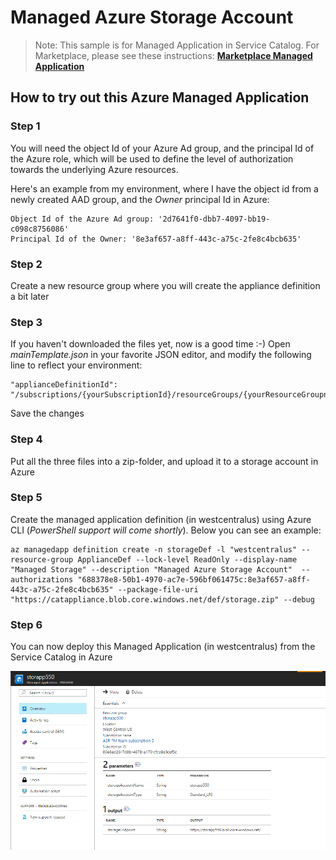 # Managed Azure Storage Account

>Note: This sample is for Managed Application in Service Catalog. For Marketplace, please see these instructions:
[**Marketplace Managed Application**](/1-contribution-guide/marketplace.md#transitioning-to-marketplace)

## How to try out this Azure Managed Application

### Step 1

You will need the object Id of your Azure Ad group, and the principal Id of the Azure role, which will be used to define the level of authorization towards the underlying Azure resources.

Here's an example from my environment, where I have the object id from a newly created AAD group, and the *Owner* principal Id in Azure:

	Object Id of the Azure Ad group: '2d7641f0-dbb7-4097-bb19-c098c8756086'
	Principal Id of the Owner: '8e3af657-a8ff-443c-a75c-2fe8c4bcb635'

### Step 2

Create a new resource group where you will create the appliance definition a bit later

### Step 3

If you haven't downloaded the files yet, now is a good time :-)
Open *mainTemplate.json* in your favorite JSON editor, and modify the following line to reflect your environment:

	"applianceDefinitionId": "/subscriptions/{yourSubscriptionId}/resourceGroups/{yourResourceGroupname}/providers/Microsoft.Solutions/applianceDefinitions/storageDef",

Save the changes

### Step 4

Put all the three files into a zip-folder, and upload it to a storage account in Azure

### Step 5

Create the managed application definition (in westcentralus) using Azure CLI (*PowerShell support will come shortly*). Below you can see an example:

	az managedapp definition create -n storageDef -l "westcentralus" --resource-group ApplianceDef --lock-level ReadOnly --display-name "Managed Storage" --description "Managed Azure Storage Account"  --authorizations "688378e8-50b1-4970-ac7e-596bf061475c:8e3af657-a8ff-443c-a75c-2fe8c4bcb635" --package-file-uri "https://catappliance.blob.core.windows.net/def/storage.zip" --debug

### Step 6

You can now deploy this Managed Application (in westcentralus) from the Service Catalog in Azure

![alt text](images/storage.png "Azure Managed Application")